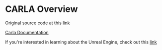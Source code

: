 # CARLA Overview

Original source code at this [link](https://github.com/carla-simulator/carla/)

[Carla Documentation](https://carla.readthedocs.io/en/latest/start_introduction/)

If you're interested in learning about the Unreal Engine, check out this [link](https://www.unrealengine.com/en-US/features)
